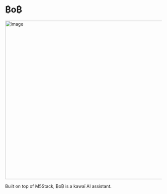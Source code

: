 # ₿o₿

<img width="511" alt="image" src="https://github.com/DavidDerhy/BoB/assets/15603952/c8a39e78-66e3-4c6f-b972-206694c99f63">

Built on top of M5Stack, ₿o₿ is a kawaï AI assistant. 
